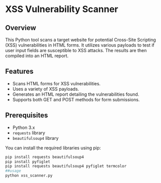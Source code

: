 # XSS Vulnerability Scanner

## Overview

This Python tool scans a target website for potential Cross-Site Scripting (XSS) vulnerabilities in HTML forms. It utilizes various payloads to test if user input fields are susceptible to XSS attacks. The results are then compiled into an HTML report.

## Features

- Scans HTML forms for XSS vulnerabilities.
- Uses a variety of XSS payloads.
- Generates an HTML report detailing the vulnerabilities found.
- Supports both GET and POST methods for form submissions.

## Prerequisites

- Python 3.x
- `requests` library
- `beautifulsoup4` library


You can install the required libraries using pip:

```bash
pip install requests beautifulsoup4
pip install pyfiglet
pip install requests beautifulsoup4 pyfiglet termcolor
##usage 
python xss_scanner.py
